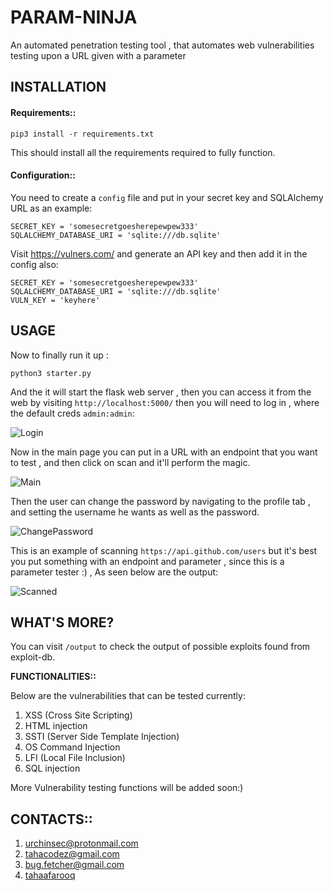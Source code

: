 # PARAM-NINJA
An automated penetration testing tool , that automates web vulnerabilities testing upon a URL given with a parameter

## INSTALLATION
#### Requirements::
```
pip3 install -r requirements.txt
```
This should install all the requirements required to fully function.

#### Configuration::
You need to create a `config` file and put in your secret key and SQLAlchemy URL as an example:

```
SECRET_KEY = 'somesecretgoesherepewpew333'
SQLALCHEMY_DATABASE_URI = 'sqlite:///db.sqlite'
```

Visit https://vulners.com/ and generate an API key and then add it in the config also:

```
SECRET_KEY = 'somesecretgoesherepewpew333'
SQLALCHEMY_DATABASE_URI = 'sqlite:///db.sqlite'
VULN_KEY = 'keyhere'
```

## USAGE
Now to finally run it up :

```
python3 starter.py
```

And the it will start the flask web server , then you can access it from the web by visiting `http://localhost:5000/`
then you will need to log in , where the default creds `admin:admin`:

![Login](https://user-images.githubusercontent.com/49201347/157664209-bb7bca34-5a4b-47f9-b728-7745f768e12f.png)


Now in the main page you can put in a URL with an endpoint that you want to test , and then click on scan and it'll perform the magic.

![Main](https://user-images.githubusercontent.com/49201347/157664486-271294ec-d4a5-4407-a878-14485288ed44.png)

Then the user can change the password by navigating to the profile tab , and setting the username he wants as well as the password.

![ChangePassword](https://user-images.githubusercontent.com/49201347/157664833-cb27f52e-db8a-44f0-9c14-d861b0a234fc.png)

This is an example of scanning `https://api.github.com/users` but it's  best you put something with an endpoint and parameter , since this is a parameter tester :) , As seen below are the output:

![Scanned](https://user-images.githubusercontent.com/49201347/157249666-b6e0add1-ef2f-4f2e-ba9f-c9b55e862ee7.png)

## WHAT'S MORE?
You can visit `/output` to check the output of possible exploits found from exploit-db.

**FUNCTIONALITIES::**

Below are the vulnerabilities that can be tested currently:

1. XSS (Cross Site Scripting)
2. HTML injection
3. SSTI (Server Side Template Injection)
4. OS Command Injection
5. LFI (Local File Inclusion)
6. SQL injection

More Vulnerability testing functions will be added soon:)

## CONTACTS::
1. urchinsec@protonmail.com
2. tahacodez@gmail.com
3. bug.fetcher@gmail.com
4. [tahaafarooq](https://twitter.com/tahaafarooq)

